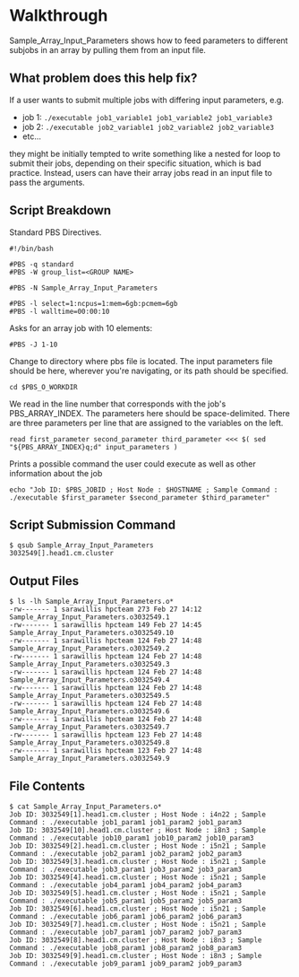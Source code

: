 # Walkthrough

Sample_Array_Input_Parameters shows how to feed parameters to different subjobs in an array by pulling them from an input file. 

## What problem does this help fix?

If a user wants to submit multiple jobs with differing input parameters, e.g.

* job 1: ```./executable job1_variable1 job1_variable2 job1_variable3```
* job 2: ```./executable job2_variable1 job2_variable2 job2_variable3```
* etc...

they might be initially tempted to write something like a nested for loop to submit their jobs, depending on their specific situation, which is bad practice. Instead, users can have their array jobs read in an input file to pass the arguments.

## Script Breakdown

Standard PBS Directives.

```
#!/bin/bash

#PBS -q standard
#PBS -W group_list=<GROUP NAME>

#PBS -N Sample_Array_Input_Parameters

#PBS -l select=1:ncpus=1:mem=6gb:pcmem=6gb
#PBS -l walltime=00:00:10
```

Asks for an array job with 10 elements:
```
#PBS -J 1-10
```

Change to directory where pbs file is located. The input parameters file should be here, wherever you're navigating, or its path should be specified.
```
cd $PBS_O_WORKDIR
```

We read in the line number that corresponds with the job's PBS_ARRAY_INDEX. The parameters here should be space-delimited. There are three parameters per line that are assigned to the variables on the left.
```
read first_parameter second_parameter third_parameter <<< $( sed "${PBS_ARRAY_INDEX}q;d" input_parameters )
```

Prints a possible command the user could execute as well as other information about the job

```
echo "Job ID: $PBS_JOBID ; Host Node : $HOSTNAME ; Sample Command : ./executable $first_parameter $second_parameter $third_parameter"
```



## Script Submission Command

```
$ qsub Sample_Array_Input_Parameters
3032549[].head1.cm.cluster
```

## Output Files

```
$ ls -lh Sample_Array_Input_Parameters.o*
-rw------- 1 sarawillis hpcteam 273 Feb 27 14:12 Sample_Array_Input_Parameters.o3032549.1
-rw------- 1 sarawillis hpcteam 149 Feb 27 14:45 Sample_Array_Input_Parameters.o3032549.10
-rw------- 1 sarawillis hpcteam 124 Feb 27 14:48 Sample_Array_Input_Parameters.o3032549.2
-rw------- 1 sarawillis hpcteam 124 Feb 27 14:48 Sample_Array_Input_Parameters.o3032549.3
-rw------- 1 sarawillis hpcteam 124 Feb 27 14:48 Sample_Array_Input_Parameters.o3032549.4
-rw------- 1 sarawillis hpcteam 124 Feb 27 14:48 Sample_Array_Input_Parameters.o3032549.5
-rw------- 1 sarawillis hpcteam 124 Feb 27 14:48 Sample_Array_Input_Parameters.o3032549.6
-rw------- 1 sarawillis hpcteam 124 Feb 27 14:48 Sample_Array_Input_Parameters.o3032549.7
-rw------- 1 sarawillis hpcteam 123 Feb 27 14:48 Sample_Array_Input_Parameters.o3032549.8
-rw------- 1 sarawillis hpcteam 123 Feb 27 14:48 Sample_Array_Input_Parameters.o3032549.9
```

## File Contents

```
$ cat Sample_Array_Input_Parameters.o*
Job ID: 3032549[1].head1.cm.cluster ; Host Node : i4n22 ; Sample Command : ./executable job1_param1 job1_param2 job1_param3
Job ID: 3032549[10].head1.cm.cluster ; Host Node : i8n3 ; Sample Command : ./executable job10_param1 job10_param2 job10_param3
Job ID: 3032549[2].head1.cm.cluster ; Host Node : i5n21 ; Sample Command : ./executable job2_param1 job2_param2 job2_param3
Job ID: 3032549[3].head1.cm.cluster ; Host Node : i5n21 ; Sample Command : ./executable job3_param1 job3_param2 job3_param3
Job ID: 3032549[4].head1.cm.cluster ; Host Node : i5n21 ; Sample Command : ./executable job4_param1 job4_param2 job4_param3
Job ID: 3032549[5].head1.cm.cluster ; Host Node : i5n21 ; Sample Command : ./executable job5_param1 job5_param2 job5_param3
Job ID: 3032549[6].head1.cm.cluster ; Host Node : i5n21 ; Sample Command : ./executable job6_param1 job6_param2 job6_param3
Job ID: 3032549[7].head1.cm.cluster ; Host Node : i5n21 ; Sample Command : ./executable job7_param1 job7_param2 job7_param3
Job ID: 3032549[8].head1.cm.cluster ; Host Node : i8n3 ; Sample Command : ./executable job8_param1 job8_param2 job8_param3
Job ID: 3032549[9].head1.cm.cluster ; Host Node : i8n3 ; Sample Command : ./executable job9_param1 job9_param2 job9_param3
```
